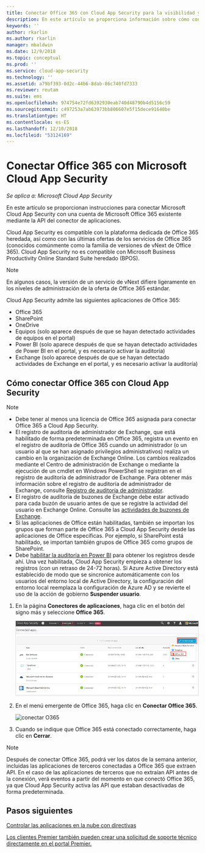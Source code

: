 ```yaml
---
title: Conectar Office 365 con Cloud App Security para la visibilidad y el control del uso | Microsoft Docs
description: En este artículo se proporciona información sobre cómo conectar Office 365 con Cloud App Security mediante el conector de API.
keywords: ''
author: rkarlin
ms.author: rkarlin
manager: mbaldwin
ms.date: 12/9/2018
ms.topic: conceptual
ms.prod: ''
ms.service: cloud-app-security
ms.technology: ''
ms.assetid: a79bf393-0d2c-44b6-8dab-86c740fd7333
ms.reviewer: reutam
ms.suite: ems
ms.openlocfilehash: 974754e72fd6392930eab740d48790b4d5156c59
ms.sourcegitcommit: c497253a7ab63973bb806607e5f15dece91640be
ms.translationtype: HT
ms.contentlocale: es-ES
ms.lasthandoff: 12/10/2018
ms.locfileid: "53124169"
---
```

# <a name="connect-office-365-to-microsoft-cloud-app-security"></a>Conectar Office 365 con Microsoft Cloud App Security

*Se aplica a: Microsoft Cloud App Security*

En este artículo se proporcionan instrucciones para conectar Microsoft Cloud App Security con una cuenta de Microsoft Office 365 existente mediante la API del conector de aplicaciones.  
  
Cloud App Security es compatible con la plataforma dedicada de Office 365 heredada, así como con las últimas ofertas de los servicios de Office 365 (conocidos comúnmente como la familia de versiones de vNext de Office 365).  Cloud App Security no es compatible con Microsoft Business Productivity Online Standard Suite heredado (BPOS). 

> [!NOTE]
> En algunos casos, la versión de un servicio de vNext difiere ligeramente en los niveles de administración de la oferta de Office 365 estándar.

Cloud App Security admite las siguientes aplicaciones de Office 365:

- Office 365
- SharePoint
- OneDrive
- Equipos (solo aparece después de que se hayan detectado actividades de equipos en el portal)
- Power BI (solo aparece después de que se hayan detectado actividades de Power BI en el portal, y es necesario activar la auditoría)
- Exchange (solo aparece después de que se hayan detectado actividades de Exchange en el portal, y es necesario activar la auditoría)

 
## <a name="how-to-connect-office-365-to-cloud-app-security"></a>Cómo conectar Office 365 con Cloud App Security  
  
> [!NOTE]
>- Debe tener al menos una licencia de Office 365 asignada para conectar Office 365 a Cloud App Security.
>-  El registro de auditoría de administrador de Exchange, que está habilitado de forma predeterminada en Office 365, registra un evento en el registro de auditoría de Office 365 cuando un administrador (o un usuario al que se han asignado privilegios administrativos) realiza un cambio en la organización de Exchange Online. Los cambios realizados mediante el Centro de administración de Exchange o mediante la ejecución de un cmdlet en Windows PowerShell se registran en el registro de auditoría de administrador de Exchange. Para obtener más información sobre el registro de auditoría de administrador de Exchange, consulte [Registro de auditoría de administrador](http://go.microsoft.com/fwlink/p/?LinkID=619225).
>- El registro de auditoría de buzones de Exchange debe estar activado para cada buzón de usuario antes de que se registre la actividad del usuario en Exchange Online. Consulte las [actividades de buzones de Exchange](https://support.office.com/article/Search-the-audit-log-in-the-Office-365-Security-Compliance-Center-0d4d0f35-390b-4518-800e-0c7ec95e946c).
>- Si las aplicaciones de Office están habilitadas, también se importan los grupos que forman parte de Office 365 a Cloud App Security desde las aplicaciones de Office específicas. Por ejemplo, si SharePoint está habilitado, se importan también grupos de Office 365 como grupos de SharePoint.
>- Debe [habilitar la auditoría en Power BI](https://powerbi.microsoft.com/documentation/powerbi-admin-auditing/) para obtener los registros desde ahí. Una vez habilitada, Cloud App Security empieza a obtener los registros (con un retraso de 24-72 horas).
> Si Azure Active Directory está establecido de modo que se sincronice automáticamente con los usuarios del entorno local de Active Directory, la configuración del entorno local reemplaza la configuración de Azure AD y se revierte el uso de la acción de gobierno **Suspender usuario**. 
 
1.  En la página **Conectores de aplicaciones**, haga clic en el botón del signo más y seleccione **Office 365**.  

      ![conectar O365](./media/connect-0365.png) 

2.  En el menú emergente de Office 365, haga clic en **Conectar Office 365**.

      ![conectar O365](./media/office-connect.png) 
 
3.   Cuando se indique que Office 365 está conectado correctamente, haga clic en **Cerrar**.
  
> [!NOTE] 
> Después de conectar Office 365, podrá ver los datos de la semana anterior, incluidas las aplicaciones de terceros conectadas a Office 365 que extraen API. En el caso de las aplicaciones de terceros que no extraían API antes de la conexión, verá eventos a partir del momento en que conectó Office 365, ya que Cloud App Security activa las API que estaban desactivadas de forma predeterminada.

## <a name="next-steps"></a>Pasos siguientes  
[Controlar las aplicaciones en la nube con directivas](control-cloud-apps-with-policies.md)   

[Los clientes Premier también pueden crear una solicitud de soporte técnico directamente en el portal Premier.](https://premier.microsoft.com/)  
  
  